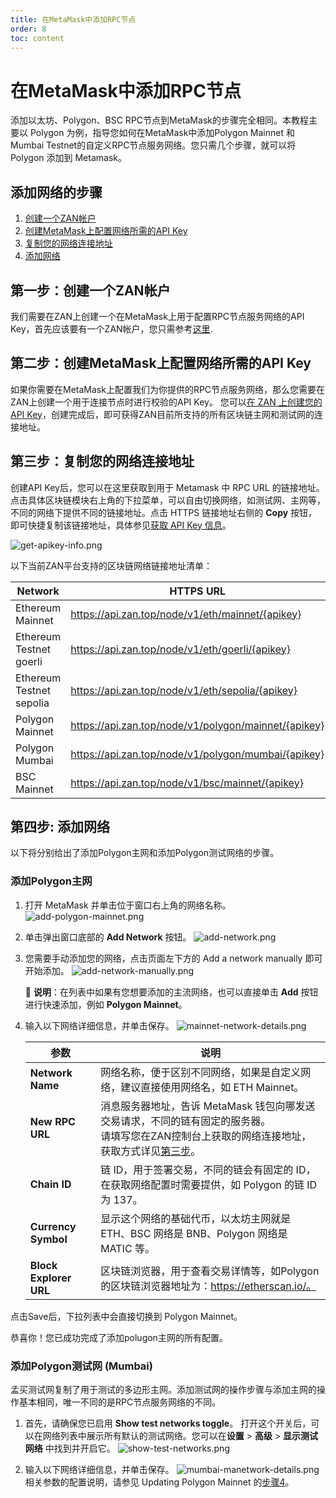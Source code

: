 ```yaml
---
title: 在MetaMask中添加RPC节点
order: 8
toc: content
---
```


# 在MetaMask中添加RPC节点
添加以太坊、Polygon、BSC RPC节点到MetaMask的步骤完全相同。本教程主要以 Polygon 为例，指导您如何在MetaMask中添加Polygon Mainnet 和 Mumbai Testnet的自定义RPC节点服务网络。您只需几个步骤，就可以将 Polygon 添加到 Metamask。

## 添加网络的步骤
1. [创建一个ZAN帐户](#第一步创建一个zan帐户)
2. [创建MetaMask上配置网络所需的API Key](#第二步创建metamask上配置网络所需的api-key)
3. [复制您的网络连接地址](#第三步复制您的网络连接地址)
4. [添加网络](#第四步-添加网络)

## 第一步：创建一个ZAN帐户
我们需要在ZAN上创建一个在MetaMask上用于配置RPC节点服务网络的API Key，首先应该要有一个ZAN帐户，您只需参考[这里](/zh-CN/guide/getting-started#-准备一个zan系统的账户).

## 第二步：创建MetaMask上配置网络所需的API Key
如果你需要在MetaMask上配置我们为你提供的RPC节点服务网络，那么您需要在ZAN上创建一个用于连接节点时进行校验的API Key。
您可以[在 ZAN 上创建您的 API Key](/zh-CN/guide/getting-started#创建一个api-key)，创建完成后，即可获得ZAN目前所支持的所有区块链主网和测试网的连接地址。

## 第三步：复制您的网络连接地址
创建API Key后，您可以在这里获取到用于 Metamask 中 RPC URL 的链接地址。点击具体区块链模块右上角的下拉菜单，可以自由切换网络，如测试网、主网等，不同的网络下提供不同的链接地址。点击 HTTPS 链接地址右侧的 **Copy** 按钮，即可快捷复制该链接地址，具体参见[获取 API Key 信息](/zh-CN/guide/getting-started#获取api-key-的信息)。

![get-apikey-info.png](./images/get-apikey-info.png)

以下当前ZAN平台支持的区块链网络链接地址清单：

| **Network**              | **HTTPS URL**                                        | **WSS URL**                                             | **Chain ID** | **Symbol** |
|--------------------------|------------------------------------------------------|---------------------------------------------------------|--------------|------------|
| Ethereum Mainnet         | https://api.zan.top/node/v1/eth/mainnet/{apikey}     | wss://api.zan.top/node/ws/v1/eth/mainnet/{apikey}       | 1            | ETH        |
| Ethereum Testnet goerli  | https://api.zan.top/node/v1/eth/goerli/{apikey}      | wss://api.zan.top/node/ws/v1/eth/goerli/{apikey}      | 5            | ETH        |
| Ethereum Testnet sepolia | https://api.zan.top/node/v1/eth/sepolia/{apikey}     | wss://api.zan.top/node/ws/v1/eth/sepolia/{apikey}     | 11155111  | ETH        |
| Polygon Mainnet          | https://api.zan.top/node/v1/polygon/mainnet/{apikey} | wss://api.zan.top/node/ws/v1/polygon/mainnet/{apikey} | 137          | MATIC      |
| Polygon Mumbai           | https://api.zan.top/node/v1/polygon/mumbai/{apikey}  | wss://api.zan.top/node/ws/v1/polygon/mumbai/{apikey}  | 80001        | MATIC      |
| BSC Mainnet              | https://api.zan.top/node/v1/bsc/mainnet/{apikey}     | wss://api.zan.top/node/ws/v1/bsc/mainnet/{apikey}     | 56           | BNB        |

## 第四步: 添加网络
以下将分别给出了添加Polygon主网和添加Polygon测试网络的步骤。

### 添加Polygon主网
1. 打开 MetaMask 并单击位于窗口右上角的网络名称。
   ![add-polygon-mainnet.png](./images/add-polygon-mainnet.png)

2. 单击弹出窗口底部的 **Add Network** 按钮。
   ![add-network.png](./images/add-network.png)

3. 您需要手动添加您的网络，点击页面左下方的 Add a network manually 即可开始添加。
   ![add-network-manually.png](./images/add-network-manually.png) 

   <Alert type="info">
   📘 <b>说明</b>：在列表中如果有您想要添加的主流网络，也可以直接单击 <b>Add</b> 按钮进行快速添加，例如 <b>Polygon Mainnet</b>。
   </Alert>

4. 输入以下网络详细信息，并单击保存。
   ![mainnet-network-details.png](./images/mainnet-network-details.png)

   | 参数                     | 说明                                                                           |
   |------------------------|------------------------------------------------------|
   | **Network Name**       | 网络名称，便于区别不同网络，如果是自定义网络，建议直接使用网络名，如 ETH Mainnet。                                                 |
   | **New RPC URL**        | 消息服务器地址，告诉 MetaMask 钱包向哪发送交易请求，不同的链有固定的服务器。<br>请填写您在ZAN控制台上获取的网络连接地址，获取方式详见[第三步](#第三步复制您的网络连接地址)。 |
   | **Chain ID**           | 链 ID，用于签署交易，不同的链会有固定的 ID，在获取网络配置时需要提供，如 Polygon 的链 ID为 137。                                        |
   | **Currency Symbol**    | 显示这个网络的基础代币，以太坊主网就是 ETH、BSC 网络是 BNB、Polygon 网络是 MATIC 等。                                        |
   | **Block Explorer URL** | 区块链浏览器，用于查看交易详情等，如Polygon的区块链浏览器地址为：https://etherscan.io/。                                      |

点击Save后，下拉列表中会直接切换到 Polygon Mainnet。

恭喜你！您已成功完成了添加polugon主网的所有配置。

### 添加Polygon测试网 (Mumbai)

孟买测试网复制了用于测试的多边形主网。添加测试网的操作步骤与添加主网的操作基本相同，唯一不同的是RPC节点服务网络的不同。

1. 首先，请确保您已启用 **Show test networks toggle**。
   打开这个开关后，可以在网络列表中展示所有默认的测试网络。您可以在**设置** > **高级** > **显示测试网络** 中找到并开启它。
   ![show-test-networks.png](./images/show-test-networks.png)

2. 输入以下网络详细信息，并单击保存。
   ![mumbai-manetwork-details.png](./images/mumbai-manetwork-details.png)
   相关参数的配置说明，请参见 Updating Polygon Mainnet 的[步骤4](#添加polygon主网)。
